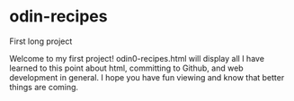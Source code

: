 # odin-recipes
First long project

Welcome to my first project! odin0-recipes.html will display all I have learned to this point  about html, committing to Github, and web development in general. I hope you have fun viewing and know that better things are coming.